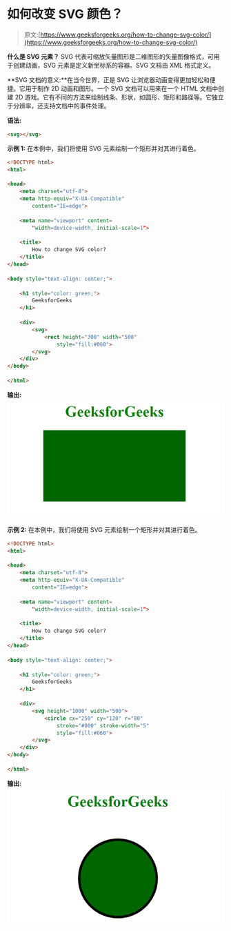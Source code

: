 # 如何改变 SVG 颜色？

> 原文:[https://www.geeksforgeeks.org/how-to-change-svg-color/](https://www.geeksforgeeks.org/how-to-change-svg-color/)

**什么是 SVG 元素？**
SVG 代表可缩放矢量图形是二维图形的矢量图像格式，可用于创建动画，SVG 元素是定义新坐标系的容器。SVG 文档由 XML 格式定义。

**SVG 文档的意义:**在当今世界，正是 SVG 让浏览器动画变得更加轻松和便捷。它用于制作 2D 动画和图形。一个 SVG 文档可以用来在一个 HTML 文档中创建 2D 游戏。它有不同的方法来绘制线条、形状，如圆形、矩形和路径等。它独立于分辨率，还支持文档中的事件处理。

**语法:**

```html
<svg></svg>
```

**示例 1:** 在本例中，我们将使用 SVG 元素绘制一个矩形并对其进行着色。

```html
<!DOCTYPE html>
<html>

<head>
    <meta charset="utf-8">
    <meta http-equiv="X-UA-Compatible"
        content="IE=edge">

    <meta name="viewport" content=
        "width=device-width, initial-scale=1">

    <title>
        How to change SVG color?
    </title>
</head>

<body style="text-align: center;">

    <h1 style="color: green;">
        GeeksforGeeks
    </h1>

    <div>
        <svg>
            <rect height="300" width="500"
                style="fill:#060">
        </svg>
    </div>
</body>

</html>
```

**输出:**
![](img/ee0d50d87c2fdc1f2d7eadabe1a5c365.png)

**示例 2:** 在本例中，我们将使用 SVG 元素绘制一个矩形并对其进行着色。

```html
<!DOCTYPE html>
<html>

<head>
    <meta charset="utf-8">
    <meta http-equiv="X-UA-Compatible" 
        content="IE=edge">

    <meta name="viewport" content=
        "width=device-width, initial-scale=1">

    <title>
        How to change SVG color?
    </title>
</head>

<body style="text-align: center;">

    <h1 style="color: green;">
        GeeksforGeeks
    </h1>

    <div>
        <svg height="1000" width="500">
            <circle cx="250" cy="120" r="80"
                stroke="#000" stroke-width="5" 
                style="fill:#060">
        </svg>
    </div>
</body>

</html>
```

**输出:**
![](img/02fccd654b29f8eeffed9ff6767a83fb.png)